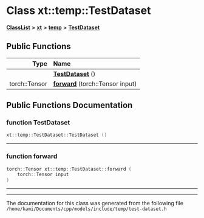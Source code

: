 

# Class xt::temp::TestDataset



[**ClassList**](annotated.md) **>** [**xt**](namespacext.md) **>** [**temp**](namespacext_1_1temp.md) **>** [**TestDataset**](classxt_1_1temp_1_1TestDataset.md)










































## Public Functions

| Type | Name |
| ---: | :--- |
|   | [**TestDataset**](#function-testdataset) () <br> |
|  torch::Tensor | [**forward**](#function-forward) (torch::Tensor input) <br> |




























## Public Functions Documentation




### function TestDataset 

```C++
xt::temp::TestDataset::TestDataset () 
```




<hr>



### function forward 

```C++
torch::Tensor xt::temp::TestDataset::forward (
    torch::Tensor input
) 
```




<hr>

------------------------------
The documentation for this class was generated from the following file `/home/kami/Documents/cpp/models/include/temp/test-dataset.h`

